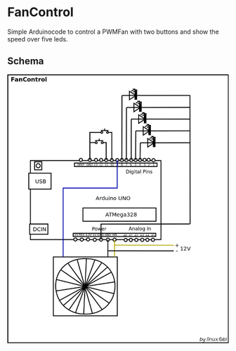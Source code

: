# FanControl
Simple Arduinocode to control a PWMFan with two buttons and show the speed over five leds.

## Schema
![Schema](FanControl.png)
